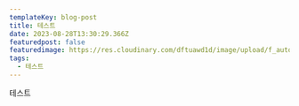 ```yaml
---
templateKey: blog-post
title: 테스트
date: 2023-08-28T13:30:29.366Z
featuredpost: false
featuredimage: https://res.cloudinary.com/dftuawd1d/image/upload/f_auto,q_auto/c_fit,h_400,w_600/v1675433466/harang/confetti_kqweo8.webp
tags:
  - 테스트
---
```

테스트